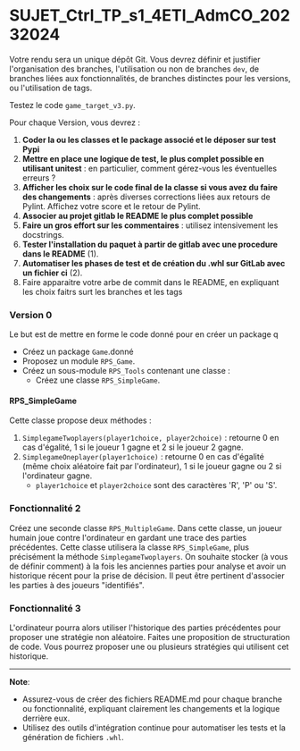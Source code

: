 # SUJET_Ctrl_TP_s1_4ETI_AdmCO_20232024

Votre rendu sera un unique dépôt Git. Vous devrez définir et justifier l'organisation des branches, l'utilisation ou non de branches `dev`, de branches liées aux fonctionnalités, de branches distinctes pour les versions, ou l'utilisation de tags.


Testez le code `game_target_v3.py`. 

Pour chaque Version, vous devrez :

1. **Coder la ou les classes et le package associé et le déposer sur test Pypi**
1. **Mettre en place une logique de test, le plus complet possible en utilisant unitest** : en particulier, comment gérez-vous les éventuelles erreurs ?
1. **Afficher les choix sur le code final de la classe si vous avez du faire des changements** : après diverses corrections liées aux retours de Pylint. Affichez votre score et le retour de Pylint.
2. **Associer au projet gitlab le README le plus complet possible**
1. **Faire un gros effort sur les commentaires** : utilisez intensivement les docstrings.
1. **Tester l'installation du paquet à partir de gitlab avec une procedure dans le README** (1).
1. **Automatiser les phases de test et de création du .whl sur GitLab avec un fichier ci** (2).
1. Faire apparaitre votre arbe de commit dans le README, en expliquant les choix faitrs surt les branches et les tags


### Version 0

Le but est de mettre en forme le code donné pour en créer un package q

- Créez un package `Game`.donné 
- Proposez un module `RPS_Game`.
- Créez un sous-module `RPS_Tools` contenant une classe :
  - Créez une classe `RPS_SimpleGame`.

#### RPS_SimpleGame

Cette classe propose deux méthodes :

1. `SimplegameTwoplayers(player1choice, player2choice)` : retourne 0 en cas d'égalité, 1 si le joueur 1 gagne et 2 si le joueur 2 gagne.
2. `SimplegameOneplayer(player1choice)` : retourne 0 en cas d'égalité (même choix aléatoire fait par l'ordinateur), 1 si le joueur gagne ou 2 si l'ordinateur gagne.
   - `player1choice` et `player2choice` sont des caractères 'R', 'P' ou 'S'.

### Fonctionnalité 2

Créez une seconde classe `RPS_MultipleGame`. Dans cette classe, un joueur humain joue contre l'ordinateur en gardant une trace des parties précédentes. Cette classe utilisera la classe `RPS_SimpleGame`, plus précisément la méthode `SimplegameTwoplayers`. On souhaite stocker (à vous de définir comment) à la fois les anciennes parties pour analyse et avoir un historique récent pour la prise de décision. Il peut être pertinent d'associer les parties à des joueurs "identifiés".

### Fonctionnalité 3

L'ordinateur pourra alors utiliser l'historique des parties précédentes pour proposer une stratégie non aléatoire. Faites une proposition de structuration de code. Vous pourrez proposer une ou plusieurs stratégies qui utilisent cet historique.

---
**Note**:

- Assurez-vous de créer des fichiers README.md pour chaque branche ou fonctionnalité, expliquant clairement les changements et la logique derrière eux.
- Utilisez des outils d'intégration continue pour automatiser les tests et la génération de fichiers `.whl`.

